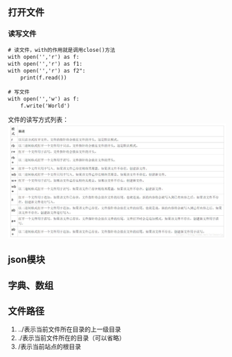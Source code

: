 ## 打开文件
### 读写文件
```
# 读文件，with的作用就是调用close()方法
with open('','r') as f:  
with open('','r') as f1:
with open('','r') as f2":
    print(f.read())

# 写文件
with open('','w') as f:
    f.write('World')
```
文件的读写方式列表：
![文件的读写方式列表](image/image_recompress.jpg)

## json模块


## 字典、数组


## 文件路径
1. ../表示当前文件所在目录的上一级目录
2. ./表示当前文件所在的目录（可以省略）
3. /表示当前站点的根目录

## 